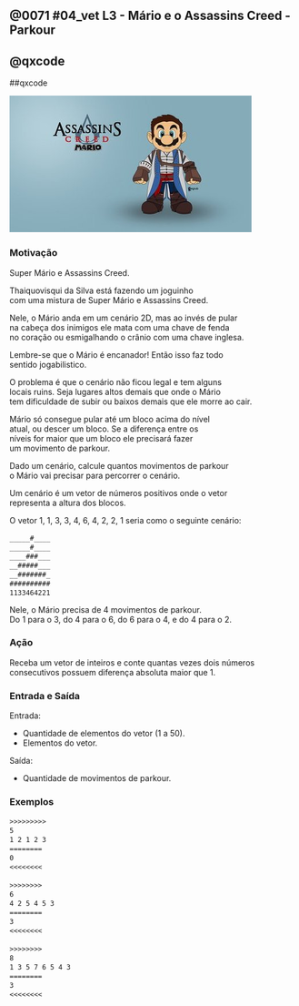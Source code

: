 ## @0071 #04_vet L3 - Mário e o Assassins Creed - Parkour
## @qxcode
##qxcode

![](capa.jpg)

### Motivação

Super Mário e Assassins Creed.

Thaiquovisqui da Silva está fazendo um joguinho  
com uma mistura de Super Mário e Assassins Creed.

Nele, o Mário anda em um cenário 2D, mas ao invés de pular  
na cabeça dos inimigos ele mata com uma chave de fenda  
no coração ou esmigalhando o crânio com uma chave inglesa.

Lembre-se que o Mário é encanador! Então isso faz todo  
sentido jogabilistico.

O problema é que o cenário não ficou legal e tem alguns  
locais ruins. Seja lugares altos demais que onde o Mário  
tem dificuldade de subir ou baixos demais que ele morre ao cair.

Mário só consegue pular até um bloco acima do nível  
atual, ou descer um bloco. Se a diferença entre os  
níveis for maior que um bloco ele precisará fazer  
um movimento de parkour.

Dado um cenário, calcule quantos movimentos de parkour  
o Mário vai precisar para percorrer o cenário.

Um cenário é um vetor de números positivos onde o vetor  
representa a altura dos blocos.

O vetor 1, 1, 3, 3, 4, 6, 4, 2, 2, 1 seria como o seguinte cenário:

    _____#____
    _____#____
    ____###___
    __#####___
    __#######_
    ##########
    1133464221

Nele, o Mário precisa de 4 movimentos de parkour.  
Do 1 para o 3, do 4 para o 6, do 6 para o 4, e do 4 para o 2.

### Ação

Receba um vetor de inteiros e conte quantas vezes dois números consecutivos possuem diferença absoluta maior que 1.

### Entrada e Saída

Entrada:

*   Quantidade de elementos do vetor (1 a 50).
*   Elementos do vetor.  

Saída:

*   Quantidade de movimentos de parkour.  

### Exemplos

```
>>>>>>>>>
5
1 2 1 2 3
========
0
<<<<<<<<

>>>>>>>>
6
4 2 5 4 5 3
========
3
<<<<<<<<

>>>>>>>>
8
1 3 5 7 6 5 4 3
========
3
<<<<<<<<
```

<!---
>>>>>>>> 01
5
1 2 1 2 3
========
0
<<<<<<<<

>>>>>>>> 02
6
4 2 5 4 5 3
========
3
<<<<<<<<

>>>>>>>> 03
8
1 3 5 7 6 5 4 3
========
3
<<<<<<<<

>>>>>>>> 04
14
4 2 5 3 6 4 3 4 3 2 3 2 3 5
========
6
<<<<<<<<

--->